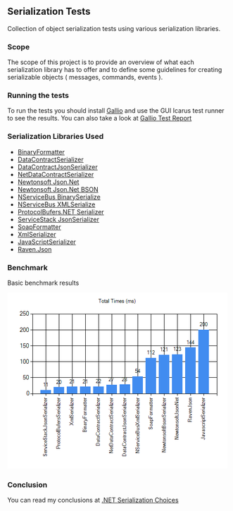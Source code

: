 ## Serialization Tests

Collection of object serialization tests using various serialization libraries.

### Scope

The scope of this project is to provide an overview of what each serialization library has to offer and to 
define some guidelines for creating serializable objects ( messages, commands, events ).

### Running the tests

To run the tests you should install [Gallio](http://www.gallio.org/Downloads.aspx) and use the GUI Icarus test runner to see the results.
You can also take a look at [Gallio Test Report](http://dl.dropbox.com/u/20001252/SerializationTests/Gallio%20Test%20Report.htm)

### Serialization Libraries Used
* [BinaryFormatter](http://msdn.microsoft.com/en-us/library/system.runtime.serialization.formatters.binary.binaryformatter.aspx)
* [DataContractSerializer](http://msdn.microsoft.com/en-us/library/system.runtime.serialization.datacontractserializer.aspx)
* [DataContractJsonSerializer](http://msdn.microsoft.com/en-us/library/system.runtime.serialization.json.datacontractjsonserializer.aspx)
* [NetDataContractSerializer](http://msdn.microsoft.com/en-us/library/system.runtime.serialization.netdatacontractserializer.aspx)
* [Newtonsoft Json.Net](http://json.codeplex.com/)
* [Newtonsoft Json.Net BSON](http://json.codeplex.com/)
* [NServiceBus BinarySerialize](https://github.com/NServiceBus/NServiceBus)
* [NServiceBus XMLSerialize](https://github.com/NServiceBus/NServiceBus)
* [ProtocolBufers.NET Serializer](http://code.google.com/p/protobuf-net/)
* [ServiceStack JsonSerializer](https://github.com/ServiceStack/ServiceStack.Text)
* [SoapFormatter](http://msdn.microsoft.com/en-us/library/system.runtime.serialization.formatters.soap.soapformatter.aspx)
* [XmlSerializer](http://msdn.microsoft.com/en-us/library/system.xml.serialization.xmlserializer.aspx)
* [JavaScriptSerializer](http://msdn.microsoft.com/en-us/library/system.web.script.serialization.javascriptserializer.aspx)
* [Raven.Json](https://github.com/ravendb/Raven.Json)

### Benchmark

Basic benchmark results 

![Serialization Benchmark](https://github.com/etishor/SerializationTests/blob/master/total.png) 

### Conclusion

You can read my conclusions at [.NET Serialization Choices](http://www.erata.net/net/net-serialization-choices/)